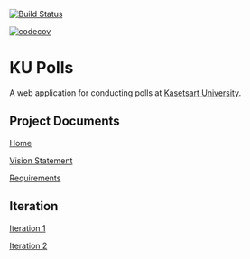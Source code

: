 [![Build Status](https://app.travis-ci.com/Icezu/ku-polls.svg?branch=iteration2)](https://app.travis-ci.com/Icezu/ku-polls)

[![codecov](https://codecov.io/gh/Icezu/ku-polls/branch/main/graph/badge.svg?token=LPFDR4Q691)](https://codecov.io/gh/Icezu/ku-polls)
# KU Polls

A web application for conducting polls at [Kasetsart University](https://www.ku.ac.th).

## Project Documents

[Home](../../wiki/Home)

[Vision Statement](../../wiki/Vision-Statement)

[Requirements](../../wiki/Requirements)

## Iteration

[Iteration 1](../../wiki/Iteration1)

[Iteration 2](../../wiki/Iteration2)
